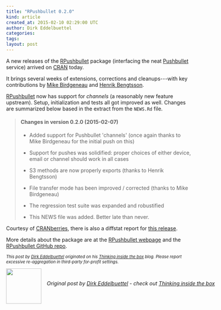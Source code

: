```yaml
---
title: "RPushbullet 0.2.0"
kind: article
created_at: 2015-02-10 02:29:00 UTC
author: Dirk Eddelbuettel
categories: 
tags: 
layout: post
---
```

<p>A new releases of the <a href="http://dirk.eddelbuettel.com/code/rpushbullet.html">RPushbullet</a> package (interfacing the neat <a href="http://www.pushbullet.com">Pushbullet</a> service) arrived on <a href="http://cran.r-project.org">CRAN</a> today.</p>
<p>It brings several weeks of extensions, corrections and cleanups---with key contributions by <a href="http://mikebirdgeneau.com/">Mike Birdgeneau</a> and <a href="https://github.com/HenrikBengtsson">Henrik Bengtsson</a>.</p>
<p><a href="http://dirk.eddelbuettel.com/code/rpushbullet.html">RPushbullet</a> now has support for <em>channels</em> (a reasonably new feature upstream). Setup, initialization and tests all got improved as well. Changes are summarized below based in the extract from the <code>NEWS.Rd</code> file.</p>
<blockquote>
<h4>
Changes in version 0.2.0 (2015-02-07)
</h4>
<ul>
  <li><p> 
Added support for Pushbullet 'channels' (once again thanks to Mike Birdgeneau for the initial push on this)
</p> </li>
  <li><p> 
Support for pushes was solidified: proper choices of either device, email or channel should work in all cases
</p> </li>
  <li><p> 
S3 methods are now properly exports (thanks to Henrik Bengtsson)
</p> </li>
  <li><p> 
File transfer mode has been improved / corrected (thanks to Mike Birdgeneau)
</p> </li>
  <li><p> 
The regression test suite was expanded and robustified
</p> </li>
  <li><p> 
This NEWS file was added. Better late than never.
</p> </li>
</ul>
</blockquote>

<p>Courtesy of <a href="http://dirk.eddelbuettel.com/cranberries/">CRANberries</a>, there is also a diffstat report for <a href="http://dirk.eddelbuettel.com/cranberries/2015/02/09#RPushbullet_0.2.0">this release</a>.</p>
<p>More details about the package are at the <a href="http://dirk.eddelbuettel.com/code/rpushbullet.html">RPushbullet webpage</a> and the <a href="https://github.com/eddelbuettel/rpushbullet">RPushbullet GitHub repo</a>.</p>
<p style="font-size:80%; font-style:italic;">
This post by <a href="http://dirk.eddelbuettel.com">Dirk Eddelbuettel</a> originated on his <a href="http://dirk.eddelbuettel.com/blog/">Thinking inside the box</a> blog. Please report excessive re-aggregation in third-party for-profit settings.
</p><div class="author">
  <img src="" style="width: 96px; height: 96;">
  <span style="position: absolute; padding: 32px 15px;">
    <i>Original post by <a href="http://twitter.com/">Dirk Eddelbuettel</a> - check out <a href="http://dirk.eddelbuettel.com/blog">Thinking inside the box   </a></i>
  </span>
</div>

